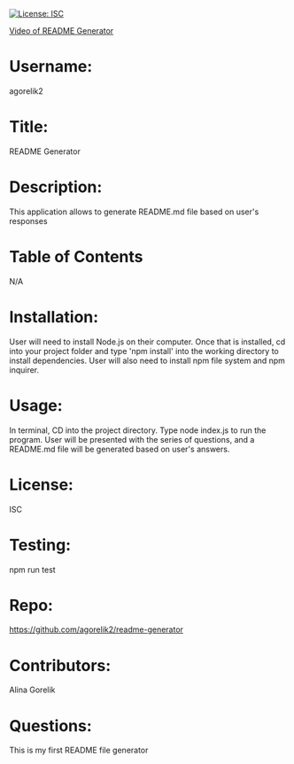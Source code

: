 [![License: ISC](https://img.shields.io/badge/License-ISC-blue.svg)](https://opensource.org/licenses/ISC)

[Video of README Generator](https://drive.google.com/file/d/10WWp1h-tNzYqH-dh3oaEqPmg7OyyrOzb/preview)

# Username:

agorelik2

# Title:

README Generator

# Description:

This application allows to generate README.md file based on user's responses

# Table of Contents

N/A

# Installation:

User will need to install Node.js on their computer. Once that is installed, cd into your project folder and type 'npm install' into the working directory to install dependencies. User will also need to install npm file system and npm inquirer.

# Usage:

In terminal, CD into the project directory. Type node index.js to run the program. User will be presented with the series of questions, and a README.md file will be generated based on user's answers.

# License:

ISC

# Testing:

npm run test

# Repo:

https://github.com/agorelik2/readme-generator

# Contributors:

Alina Gorelik

# Questions:

This is my first README file generator
